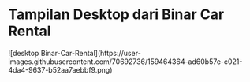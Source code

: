 <h1>Tampilan Desktop dari Binar Car Rental</h1>
![desktop Binar-Car-Rental](https://user-images.githubusercontent.com/70692736/159464364-ad60b57e-c021-4da4-9637-b52aa7aebbf9.png)
